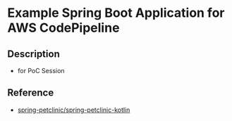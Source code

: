# Example Spring Boot Application for AWS CodePipeline
## Description
- for PoC Session
## Reference
- [spring-petclinic/spring-petclinic-kotlin](https://github.com/spring-petclinic/spring-petclinic-kotlin)
